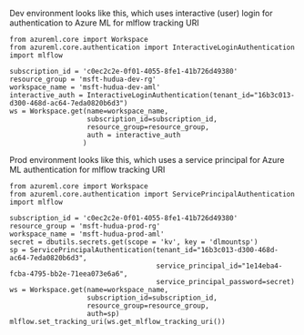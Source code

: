 Dev environment looks like this, which uses interactive (user) login for authentication to Azure ML for mlflow tracking URI

```
from azureml.core import Workspace
from azureml.core.authentication import InteractiveLoginAuthentication
import mlflow

subscription_id = 'c0ec2c2e-0f01-4055-8fe1-41b726d49380'
resource_group = 'msft-hudua-dev-rg'
workspace_name = 'msft-hudua-dev-aml'
interactive_auth = InteractiveLoginAuthentication(tenant_id="16b3c013-d300-468d-ac64-7eda0820b6d3")
ws = Workspace.get(name=workspace_name,
                   subscription_id=subscription_id,
                   resource_group=resource_group,
                   auth = interactive_auth
                  )
```

Prod environment looks like this, which uses a service principal for Azure ML authentication for mlflow tracking URI

```
from azureml.core import Workspace
from azureml.core.authentication import ServicePrincipalAuthentication
import mlflow

subscription_id = 'c0ec2c2e-0f01-4055-8fe1-41b726d49380'
resource_group = 'msft-hudua-prod-rg'
workspace_name = 'msft-hudua-prod-aml'
secret = dbutils.secrets.get(scope = 'kv', key = 'dlmountsp')
sp = ServicePrincipalAuthentication(tenant_id="16b3c013-d300-468d-ac64-7eda0820b6d3",
                                    service_principal_id="1e14eba4-fcba-4795-bb2e-71eea073e6a6",
                                    service_principal_password=secret)
ws = Workspace.get(name=workspace_name,
                   subscription_id=subscription_id,
                   resource_group=resource_group,
                   auth=sp)
mlflow.set_tracking_uri(ws.get_mlflow_tracking_uri())
```
